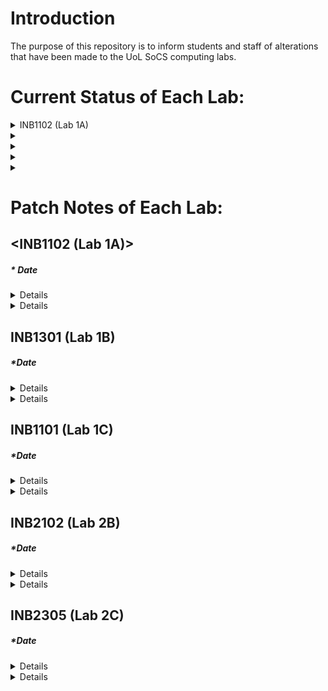 # Introduction
The purpose of this repository is to inform students and staff of alterations that have been made to the UoL SoCS computing labs.

# Current Status of Each Lab:

<details><summary>INB1102 (Lab 1A)</summary>

<p>
* Case : ?  
* Motherboard : ?    
* CPU : ?  
* GPU : ?   
* PSU : ?  
* OS(s) : ?    
* RAM : ?  
* Storage : ?    
* Software: ?  
</p>

</details>

<details>
    <summary><INB1301 (Lab 1B)></summary>
    * Case : ?  
    * Motherboard : ?  
    * CPU : ?  
    * GPU : ?  
    * PSU : ?  
    * OS(s) : ?  
    * RAM : ?  
    * Storage : ?  
    * Software: ?  
</details>
  
<details>
    <summary><INB1101 (Lab 1C)></summary>
    * Case : ?  
    * Motherboard : ?  
    * CPU : ?  
    * GPU : ?  
    * PSU : ?  
    * OS(s) : ?  
    * RAM : ?  
    * Storage : ?  
    * Software: ?  
</details>
  
<details>
    <summary><INB2102 (Lab 2B)></summary>
    * Case : ?  
    * Motherboard : ?  
    * CPU : ?  
    * GPU : ?  
    * PSU : ?  
    * OS(s) : ?  
    * RAM : ?  
    * Storage : ?  
    * Software: ?  
</details>
  
<details>
    <summary><INB2305 (Lab 2C)></summary>
    * Case : ?  
    * Motherboard : ?  
    * CPU : ?  
    * GPU : ?  
    * PSU : ?  
    * OS(s) : ?  
    * RAM : ?  
    * Storage : ?  
    * Software: ? 
</details>

# Patch Notes of Each Lab:
## <INB1102 (Lab 1A)>
##### * Date  
<details>
  Details of Patch Here!
</details>

<details>
  Details of Patch Here!
</details>

## INB1301 (Lab 1B)
##### *Date  
<details>
  Details of Patch Here!
</details>

<details>
  Details of Patch Here!
</details>

## INB1101 (Lab 1C)
##### *Date  
<details>
  Details of Patch Here!
</details>

<details>
  Details of Patch Here!
</details>

## INB2102 (Lab 2B)
##### *Date  
<details>
  Details of Patch Here!
</details>

<details>
  Details of Patch Here!
</details>

## INB2305 (Lab 2C)
##### *Date  
<details>
  Details of Patch Here!
</details>

<details>
  Details of Patch Here!
</details>

